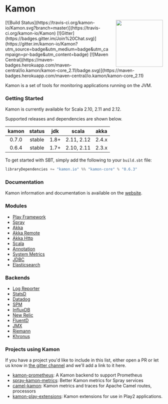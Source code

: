 # Kamon
<img align="right" src="https://rawgit.com/kamon-io/Kamon/master-clean/kamon-logo.svg" height="150px" style="padding-left: 20px"/>
[![Build Status](https://travis-ci.org/kamon-io/Kamon.svg?branch=master)](https://travis-ci.org/kamon-io/Kamon)
[![Gitter](https://badges.gitter.im/Join%20Chat.svg)](https://gitter.im/kamon-io/Kamon?utm_source=badge&utm_medium=badge&utm_campaign=pr-badge&utm_content=badge)
[![Maven Central](https://maven-badges.herokuapp.com/maven-central/io.kamon/kamon-core_2.11/badge.svg)](https://maven-badges.herokuapp.com/maven-central/io.kamon/kamon-core_2.11)

Kamon is a set of tools for monitoring applications running on the JVM.

### Getting Started

Kamon is currently available for Scala 2.10, 2.11 and 2.12.

Supported releases and dependencies are shown below.

| kamon  | status | jdk  | scala            | akka   |
|:------:|:------:|:----:|------------------|:------:|
|  0.7.0 | stable | 1.8+ | 2.11, 2.12       | 2.4.x  |
|  0.6.4 | stable | 1.7+ | 2.10, 2.11       | 2.3.x  |


To get started with SBT, simply add the following to your `build.sbt`
file:

```scala
libraryDependencies += "kamon.io" %% "kamon-core" % "0.6.3"
```

### Documentation

Kamon information and documentation is available on the
[website](http://kamon.io).

### Modules ###

* [Play Framework]
* [Spray]  
* [Akka] 
* [Akka Remote]
* [Akka Http]  
* [Scala]  
* [Annotation]
* [System Metrics] 
* [JDBC]  
* [Elasticsearch]

### Backends ###

* [Log Reporter]
* [StatsD] 
* [Datadog] 
* [SPM]
* [InfluxDB] 
* [New Relic]  
* [FluentD] 
* [JMX] 
* [Riemann]  
* [Khronus]  


### Projects using Kamon ###

If you have a project you'd like to include in this list, either open a PR or let us know in [the gitter channel](https://gitter.im/kamon-io/Kamon) and we'll add a link to it here.

* [kamon-prometheus](https://github.com/MonsantoCo/kamon-prometheus): A Kamon backend to support Prometheus
* [spray-kamon-metrics](https://github.com/MonsantoCo/spray-kamon-metrics): Better Kamon metrics for Spray services
* [camel-kamon](https://github.com/osinka/camel-kamon): Kamon metrics and traces for Apache Camel routes, processors
* [kamon-play-extensions](https://github.com/agiledigital/kamon-play-extensions): Kamon extensions for use in Play2 applications.




[Play Framework]: https://github.com/kamon-io/kamon-play
[Spray]: https://github.com/kamon-io/kamon-spray
[Akka]:https://github.com/kamon-io/kamon-akka                                          
[Akka Remote]: https://github.com/kamon-io/kamon-akka-remote
[Akka Http]: https://github.com/kamon-io/kamon-akka-http
[Scala]: https://github.com/kamon-io/kamon-scala 
[Annotation]: https://github.com/kamon-io/kamon-annotation 
[System Metrics]: https://github.com/kamon-io/kamon-system-metrics
[JDBC]: https://github.com/kamon-io/kamon-jdbc
[Elasticsearch]: https://github.com/kamon-io/kamon-elasticsearch

[Log Reporter]: https://github.com/kamon-io/kamon-log-reporter
[SPM]: https://github.com/kamon-io/kamon-spm
[Datadog]: https://github.com/kamon-io/kamon-datadog
[FluentD]: https://github.com/kamon-io/kamon-fluentd
[JMX]: https://github.com/kamon-io/kamon-jmx
[StatsD]: https://github.com/kamon-io/kamon-statsd
[Riemann]: https://github.com/kamon-io/kamon-riemann 
[Khronus]: https://github.com/kamon-io/kamon-khronus 
[New Relic]: https://github.com/kamon-io/kamon-newrelic
[InfluxDB]: https://github.com/kamon-io/kamon-influxdb


